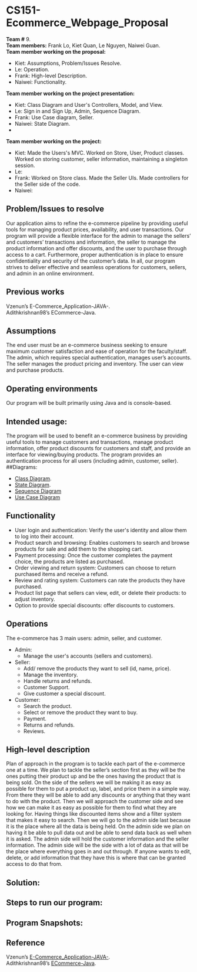 # CS151-Ecommerce_Webpage_Proposal
**Team #** 9.\
**Team members:** Frank Lo, Kiet Quan, Le Nguyen, Naiwei Guan.\
**Team member working on the proposal:**
- Kiet: Assumptions, Problem/Issues Resolve.
- Le: Operation.
- Frank: High-level Description. 
- Naiwei: Functionality.

**Team member working on the project presentation:**
- Kiet: Class Diagram and User's Controllers, Model, and View.
- Le: Sign in and Sign Up, Admin, Sequence Diagram.
- Frank: Use Case diagram, Seller.
- Naiwei: State Diagram.
- 
**Team member working on the project:**
- Kiet: Made the Users's MVC. Worked on Store, User, Product classes. Worked on storing customer, seller information, maintaining a singleton session. 
- Le: 
- Frank: Worked on Store class. Made the Seller UIs. Made controllers for the Seller side of the code.
- Naiwei:



## Problem/Issues to resolve
Our application aims to refine the e-commerce pipeline by providing useful tools for managing product prices, availability, and user transactions. Our program will provide a flexible interface for the admin to manage the sellers’ and customers’ transactions and information, the seller to manage the product information and offer discounts, and the user to purchase through access to a cart. Furthermore, proper authentication is in place to ensure confidentiality and security of the customer’s data. In all, our program strives to deliver effective and seamless operations for customers, sellers, and admin in an online environment.

## Previous works
Vzenun’s E-Commerce_Application-JAVA-.\
Adithkrishnan98’s ECommerce-Java.
## Assumptions
The end user must be an e-commerce business seeking to ensure maximum customer satisfaction and ease of operation for the faculty/staff.  The admin, which requires special authentication, manages user’s accounts. The seller manages the product pricing and inventory. The user can view and purchase products.
## Operating environments
Our program will be built primarily using Java and is console-based.
## Intended usage:
The program will be used to benefit an e-commerce business by providing useful tools to manage customers and transactions, manage product information, offer product discounts for customers and staff, and provide an interface for viewing/buying products. The program provides an authentication process for all users (including admin, customer, seller).
##Diagrams:
- [Class Diagram](https://github.com/ducvub10/CS151-Ecommerce_Webpage/blob/main/diagrams/ClassDiagram.drawio.png).
- [State Diagram](https://github.com/ducvub10/CS151-Ecommerce_Webpage/blob/main/diagrams/StateDiagram.drawio.png).
- [Sequence Diagram](https://github.com/ducvub10/CS151-Ecommerce_Webpage/blob/main/diagrams/SequenceDiagram.drawio.png)
- [Use Case Diagram](https://github.com/ducvub10/CS151-Ecommerce_Webpage/blob/main/diagrams/UseCaseDiagram.drawio.png)

## Functionality
- User login and authentication: Verify the user's identity and allow them to log into their account.
- Product search and browsing: Enables customers to search and browse products for sale and add them to the shopping cart.
- Payment processing: Once the customer completes the payment choice, the products are listed as purchased.
- Order viewing and return system: Customers can choose to return purchased items and receive a refund.
- Review and rating system: Customers can rate the products they have purchased.
- Product list page that sellers can view, edit, or delete their products: to adjust inventory.
- Option to provide special discounts: offer discounts to customers.

## Operations
The e-commerce has 3 main users: admin, seller, and customer.
- Admin:
  + Manage the user's accounts (sellers and customers).
- Seller:
  + Add/ remove the products they want to sell (id, name, price).
  + Manage the inventory.
  + Handle returns and refunds.
  + Customer Support.
  + Give customer a special discount.
- Customer:
  + Search the product.
  + Select or remove the product they want to buy.
  + Payment.
  + Returns and refunds.
  + Reviews.

## High-level description
Plan of approach in the program is to tackle each part of the e-commerce one at a time. We plan to tackle the seller’s section first as they will be the ones putting their product up and be the ones having the product that is being sold. On the side of the sellers we will be making it as easy as possible for them to put a product up, label, and price them in a simple way. From there they will be able to add any discounts or anything that they want to do with the product. Then we will approach the customer side and see how we can make it as easy as possible for them to find what they are looking for. Having things like discounted items show and a filter system that makes it easy to search. Then we will go to the admin side last because it is the place where all the data is being held. On the admin side we plan on having it be able to pull data out and be able to send data back as well when it is asked. The admin side will hold the customer information and the seller information. The admin side will be the side with a lot of data as that will be the place where everything goes in and out through. If anyone wants to edit, delete, or add information that they have this is where that can be granted access to do that from. 

## Solution:  

## Steps to run our program:

## Program Snapshots:


## Reference
Vzenun’s [E-Commerce_Application-JAVA-](https://github.com/Vzenun/E-Commerce_Application-JAVA-).\
Adithkrishnan98’s [ECommerce-Java](https://github.com/adithkrishnan98/ECommerce-Java/tree/main).
